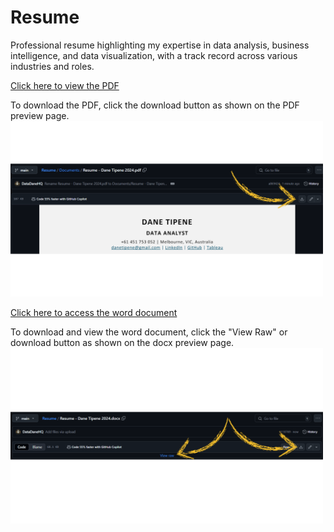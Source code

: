 # Resume
Professional resume highlighting my expertise in data analysis, business intelligence, and data visualization, with a track record across various industries and roles.

[Click here to view the PDF](Documents/Resume%20-%20Dane%20Tipene%202024.pdf)

To download the PDF, click the download button as shown on the PDF preview page.
[<img src="Documents/PDF%20document%20download%20instructions.png" alt="Download Instructions" width="500"/>](Documents/Resume%20-%20Dane%20Tipene%202024.pdf)

[Click here to access the word document](Documents/Resume%-%Dane%Tipene%2024.docx)

To download and view the word document, click the "View Raw" or download button as shown on the docx preview page.
[<img src="Documents/Word%20document%20download%20instructions.png" alt="Download Instructions" width="500"/>](Documents/Resume%-%Dane%Tipene%2024.docx)
